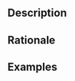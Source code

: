 ## Description

<!-- Describe the feature you think should be added -->

## Rationale

<!-- Describe why you think this feature should be added -->

## Examples

<!-- Give code examples of how you think the feature would be used in practice -->
